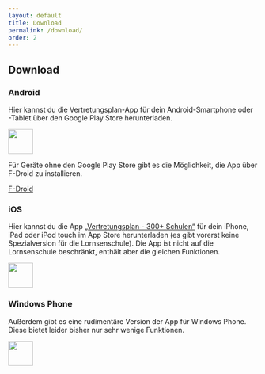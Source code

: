 ```yaml
---
layout: default
title: Download
permalink: /download/
order: 2
---
```


Download
--------

### Android

Hier kannst du die Vertretungsplan-App für dein Android-Smartphone oder -Tablet über den Google Play Store
herunterladen.

<a class="btn btn-primary btn-embossed" href="https://play.google.com/store/apps/details?id={{ site.android_packagename }}">
    <img height="50" src="{{ '/img/google_play.svg' | prepend: site.baseurl }}"/>
</a>

Für Geräte ohne den Google Play Store gibt es die Möglichkeit, die App über F-Droid zu installieren.

<a class="btn btn-primary btn-embossed" href="https://fdroid.rami.io/">
    F-Droid
</a>

### iOS

Hier kannst du die App [„Vertretungsplan - 300+ Schulen“](https://vertretungsplan.me/) für dein iPhone, iPad oder iPod
touch im App Store herunterladen (es gibt vorerst keine Spezialversion für die Lornsenschule). Die App ist nicht auf die
Lornsenschule beschränkt, enthält aber die gleichen Funktionen.

<a class="btn btn-primary btn-embossed" href="https://itunes.apple.com/de/app/id{{ site.apple_app_id }}?mt=8">
    <img height="50" src="{{ '/img/apple_app_store.svg' | prepend: site.baseurl }}"/>
</a>

### Windows Phone

Außerdem gibt es eine rudimentäre Version der App für Windows Phone. Diese bietet leider bisher nur sehr wenige Funktionen.

<a class="btn btn-primary btn-embossed" href="{{ site.windows_phone_url }}">
    <img height="50" src="{{ '/img/microsoft.svg' | prepend: site.baseurl }}"/>
</a>